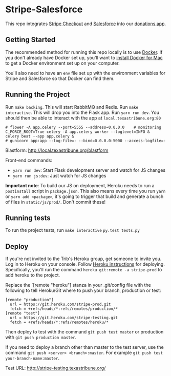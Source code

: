 Stripe-Salesforce
=================

This repo integrates [Stripe Checkout](https://stripe.com/docs/checkout) and [Salesforce](http://www.salesforce.com/) into our [donations app](http://support.texastribune.org/).

Getting Started
---------------

The recommended method for running this repo locally is to use [Docker](https://www.docker.com/). If you don't already have Docker set up, you'll want to [install Docker for Mac](https://docs.docker.com/engine/installation/mac/) to get a Docker environment set up on your computer.

You'll also need to have an `env` file set up with the environment variables for Stripe and Salesforce so that Docker can find them.

Running the Project
-------------------

Run `make backing`. This will start RabbitMQ and Redis.
Run `make interactive`. This will drop you into the Flask app.
Run `yarn run dev`. You should then be able to interact with the app at `local.texastribune.org:80`
```
# flower -A app.celery --port=5555 --address=0.0.0.0    # monitoring
C_FORCE_ROOT=True celery -A app.celery worker --loglevel=INFO &
celery beat --app app.celery &
# gunicorn app:app --log-file=- --bind=0.0.0.0:5000 --access-logfile=-
```

Blastform: http://local.texastribune.org/blastform

Front-end commands:
+ `yarn run dev`: Start Flask development server and watch for JS changes
+ `yarn run js:dev`: Just watch for JS changes

**Important note**: To build our JS on deployment, Heroku needs to run a `postinstall` script in `package.json`. This also means every time you run `yarn` or `yarn add <package>`, it's going to trigger that build and generate a bunch of files in `static/js/prod/`. Don't commit these!

Running tests
-------------

To run the project tests, run
`make interactive`
`py.test tests.py`


Deploy
-------------------

If you're not invited to the Trib's Heroku group, get someone to invite you. Log in to Heroku on your console. Follow [Heroku instructions](https://devcenter.heroku.com/articles/git) for deploying. Specifically, you'll run the command `heroku git:remote -a stripe-prod` to add heroku to the project.

Replace the `[remote "heroku"] stanza in your .git/config file with the following to tell Heroku/Git where to push your branch, production or test:

```
[remote "production"]
  url = https://git.heroku.com/stripe-prod.git
  fetch = +refs/heads/*:refs/remotes/production/*
[remote "test"]
  url = https://git.heroku.com/stripe-testing.git
  fetch = +refs/heads/*:refs/remotes/heroku/*
```

Then deploy to test with the command `git push test master` or production with `git push production master`.

If you need to deploy a branch other than master to the test server, use the command `git push <server> <branch>:master`. For example `git push test your-branch-name:master`.

Test URL: http://stripe-testing.texastribune.org/
